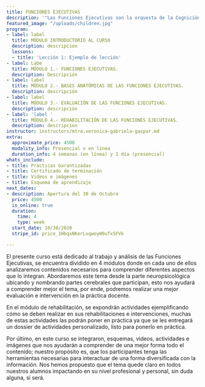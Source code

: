```yaml
---
title: FUNCIONES EJECUTIVAS
description: '"Las Funciones Ejecutivas son la orquesta de la Cognición"'
featured_image: "/uploads/children.jpg"
program:
- label: label
  title: MÓDULO INTRODUCTORIO AL CURSO
  description: descripcion
  lessons:
  - title: 'Lección 1: Ejemplo de lección'
- label: Labe
  title: MÓDULO 1.- FUNCIONES EJECUTIVAS.
  description: Descripción
- label: label
  title: MÓDULO 2.- BASES ANATÓMICAS DE LAS FUNCIONES EJECUTIVAS.
  description: descripción
- label: label
  title: MÓDULO 3.- EVALUACIÓN DE LAS FUNCIONES EJECUTIVAS.
  description: descripción
- label: 'label '
  title: MÓDULO 4.- REHABILITACIÓN DE LAS FUNCIONES EJECUTIVAS.
  description: descripcion
instructor: instructors/mtra.veronica-gabriela-gaspar.md
extra:
  approximate_price: 4500
  modality_info: Presencial o en línea
  duration_info: 4 semanas (en línea) y 1 día (presencial)
whats_include:
- title: Prácticas Garantizadas
- title: Certificado de terminación
- title: Videos e imágenes
- title: Esquema de aprendizaje
next_dates:
- description: Apertura del 30 de Octubre
  price: 4500
  is_online: true
  duration:
    time: 4
    type: week
  start_date: 10/30/2020
  stripe_id: price_1HbqxNKerLxqwoyW9uTx5FVk

---
```

El presente curso está dedicado al trabajo y análisis de las Funciones Ejecutivas, se encuentra dividido en 4 módulos donde en cada uno de ellos analizaremos contenidos necesarios para comprender diferentes aspectos que lo integran. Abordaremos este tema desde la parte neuropsicológica ubicando y nombrando partes cerebrales que participan, esto nos ayudará a comprender mejor el tema, por ende, podremos realizar una mejor evaluación e intervención en la práctica docente.

En el módulo de rehabilitación, se expondrán actividades ejemplificando cómo se deben realizar en sus rehabilitaciones e intervenciones, muchas de estas actividades las podrán poner en práctica ya que se les entregará un dossier de actividades personalizado, listo para ponerlo en práctica.

Por último, en este curso se integraron, esquemas, videos, actividades e imágenes que nos ayudarán a comprender de una mejor forma todo el contenido; nuestro propósito es, que los participantes tenga las herramientas necesarias para interactuar de una forma diversificada con la información. Nos hemos propuesto que el tema quede claro en todos nuestros alumnos impactando en su nivel profesional y personal, sin duda alguna, sí será.